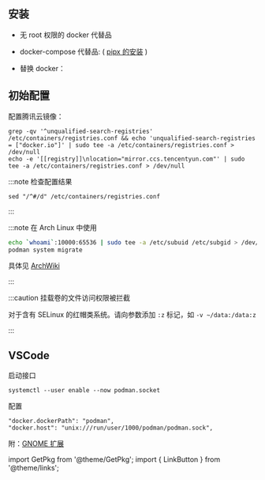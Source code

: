 ## 安装

- 无 root 权限的 docker 代替品

  <GetPkg name="podman" apt dnf pacman />

- <p>docker-compose 代替品:
  ( <a href="/docs/devenv/modern-cli/pipx" target="_blank">pipx 的安装</a> )</p>

  <GetPkg name="podman-compose" dnf pacman pipx />

- 替换 docker：

  <GetPkg name="podman-docker" dnf apt pacman />

## 初始配置

配置腾讯云镜像：

```shell
grep -qv '^unqualified-search-registries' /etc/containers/registries.conf && echo 'unqualified-search-registries = ["docker.io"]' | sudo tee -a /etc/containers/registries.conf > /dev/null
echo -e '[[registry]]\nlocation="mirror.ccs.tencentyun.com"' | sudo tee -a /etc/containers/registries.conf > /dev/null
```

:::note 检查配置结果

    sed "/^#/d" /etc/containers/registries.conf

:::

<div className="no-admonition-uppercase-title">

:::note 在 Arch Linux 中使用

```bash
echo `whoami`:10000:65536 | sudo tee -a /etc/subuid /etc/subgid > /dev/null
podman system migrate
```

具体见 [ArchWiki](https://wiki.archlinux.org/title/Podman#Rootless_Podman)

:::

</div>

:::caution 挂载卷的文件访问权限被拦截

对于含有 SELinux 的红帽类系统。请向参数添加 `:z` 标记，如 `-v ~/data:/data:z`

:::

## VSCode

启动接口

    systemctl --user enable --now podman.socket

配置

    "docker.dockerPath": "podman",
    "docker.host": "unix:///run/user/1000/podman/podman.sock",

<p><LinkButton outline href="vscode:extension/ms-azuretools.vscode-docker" name="安装" /></p>

附：[GNOME 扩展](https://extensions.gnome.org/extension/1500/containers/)

import GetPkg from '@theme/GetPkg';
import { LinkButton } from '@theme/links';
